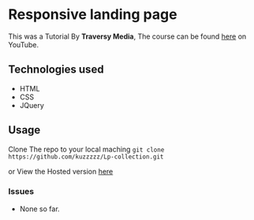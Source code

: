 # Responsive landing page
This was a Tutorial By **Traversy Media**, The course can be found [here](https://www.youtube.com/watch?v=GJXXf3_dcng&list=WL&index=109&t=931s) on YouTube.

## Technologies used
- HTML
- CSS
- JQuery

## Usage
Clone The repo to your local maching 
`git clone https://github.com/kuzzzzz/Lp-collection.git`

or View the Hosted version [here](https://kuzzzzz.github.io/Lp-collection/landing-pages/My-Tunes-lp/index.html)

### Issues
- None so far.